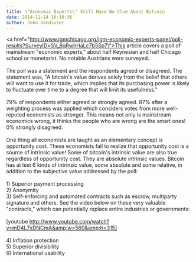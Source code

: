 ```yaml
---
title: \"Economic Experts\" Still Have No Clue About Bitcoin
date: 2014-11-14 16:10:36
author: John Vandivier
---
```




<a href=\"http://www.igmchicago.org/igm-economic-experts-panel/poll-results?SurveyID=SV_8qRwhHaLc7b5Sp7\">This article</a> covers a poll of mainstream \"economic experts,\" about half Keynesian and half Chicago school or monetarist. No notable Austrians were surveyed.<br /><br />The poll was a statement and the respondents agreed or disagreed. The statement was, \"A bitcoin's value derives solely from the belief that others will want to use it for trade, which implies that its purchasing power is likely to fluctuate over time to a degree that will limit its usefulness.\"<br /><br />79% of respondents either agreed or strongly agreed. 87% after a weighting process was applied which considers votes from more well-reputed economists as stronger. This means not only is mainstream economics wrong, it thinks the people who are wrong are the smart ones! 0% strongly disagreed.<br /><br />One thing all economists are taught as an elementary concept is opportunity cost. These economists fail to realize that opportunity cost is a source of intrinsic value! Some of bitcoin's intrinsic value are also true regardless of opportunity cost. They are absolute intrinsic values. Bitcoin has at lest 6 kinds of intrinsic value, some absolute and some relative, in addition to the subjective value addressed by the poll:<br /><br />1) Superior payment processing<br />2) Anonymity<br />3) Self-enforcing and automated contracts such as escrow, multiparty signature and others. See the video below on these very valuable \"contracts,\" which can potentially replace entire industries or governments:<br /><br />[youtube http://www.youtube.com/watch?v=mD4L7xDNCmA&amp;w=560&amp;h=315]<br /><br />4) Inflation protection<br />5) Superior divisibility<br />6) International usability